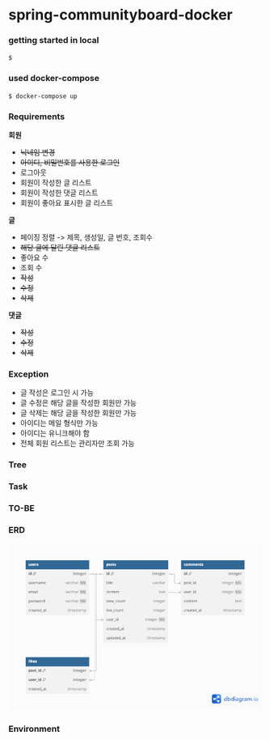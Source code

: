 # spring-communityboard-docker

### getting started in local
```
$ 
```

### used docker-compose
```
$ docker-compose up
```

### Requirements

**회원**
* ~~닉네임 변경~~
* ~~아이디, 비밀번호를 사용한 로그인~~
* 로그아웃
* 회원이 작성한 글 리스트
* 회원이 작성한 댓글 리스트
* 회원이 좋아요 표시한 글 리스트

**글**
* 페이징 정렬 -> 제목, 생성일, 글 번호, 조회수
* ~~해당 글에 달린 댓글 리스트~~
* 좋아요 수
* 조회 수
* ~~작성~~
* ~~수정~~
* ~~삭제~~

**댓글**
* ~~작성~~
* ~~수정~~
* ~~삭제~~

### Exception
* 글 작성은 로그인 시 가능
* 글 수정은 해당 글을 작성한 회원만 가능
* 글 삭제는 해당 글을 작성한 회원만 가능
* 아이디는 메일 형식만 가능
* 아이디는 유니크해야 함
* 전체 회원 리스트는 관리자만 조회 가능


### Tree

### Task

### TO-BE

### ERD
![erd](images/comunity-board-erd.png)

### Environment
